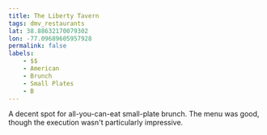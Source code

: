 ```yaml
---
title: The Liberty Tavern
tags: dmv_restaurants
lat: 38.88632170079302
lon: -77.09689605957928
permalink: false
labels:
    - $$
    - American
    - Brunch
    - Small Plates
    - B
---
```


A decent spot for all-you-can-eat small-plate brunch. The menu was good, though the execution wasn't particularly impressive.